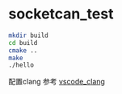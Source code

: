 # socketcan_test

```bash
mkdir build 
cd build 
cmake ..
make 
./hello 
```
配置clang 参考 [vscode_clang](./vscode_clang.md)

